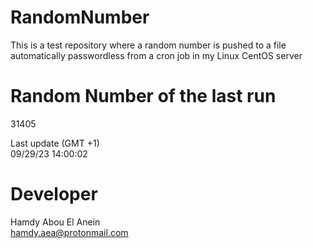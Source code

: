# RandomNumber    
This is a test repository where a random number is pushed to a file automatically passwordless from a cron job in my Linux CentOS server    
# Random Number of the last run   
31405
      
Last update (GMT +1)    
09/29/23 14:00:02
# Developer    
Hamdy Abou El Anein   
hamdy.aea@protonmail.com
